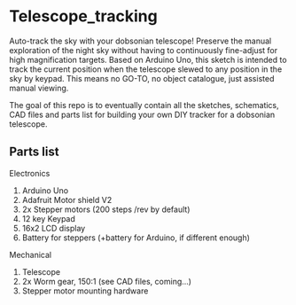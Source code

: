 # Telescope_tracking

Auto-track the sky with your dobsonian telescope! Preserve the manual exploration of the night sky without having to continuously fine-adjust for high magnification targets. Based on Arduino Uno, this sketch is intended to track the current position when the telescope slewed to any position in the sky by keypad. This means no GO-TO, no object catalogue, just assisted manual viewing.

The goal of this repo is to eventually contain all the sketches, schematics, CAD files and parts list for building your own DIY tracker for a dobsonian telescope.

## Parts list
Electronics
1. Arduino Uno
2. Adafruit Motor shield V2
3. 2x Stepper motors (200 steps /rev by default)
4. 12 key Keypad
5. 16x2 LCD display
6. Battery for steppers (+battery for Arduino, if different enough)

Mechanical
1. Telescope
2. 2x Worm gear, 150:1 (see CAD files, coming...)
3. Stepper motor mounting hardware
